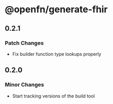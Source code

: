 # @openfn/generate-fhir

## 0.2.1

### Patch Changes

- Fix builder function type lookups properly

## 0.2.0

### Minor Changes

- Start tracking versions of the build tool

